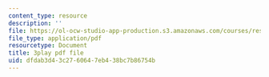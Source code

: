 ```yaml
---
content_type: resource
description: ''
file: https://ol-ocw-studio-app-production.s3.amazonaws.com/courses/res-14-001-abdul-latif-jameel-poverty-action-lab-executive-training-evaluating-social-programs-2009-spring-2009/dfdab3d43c2760647eb438bc7b86754b_DUyOjsFTOgQ.pdf
file_type: application/pdf
resourcetype: Document
title: 3play pdf file
uid: dfdab3d4-3c27-6064-7eb4-38bc7b86754b
---
```

